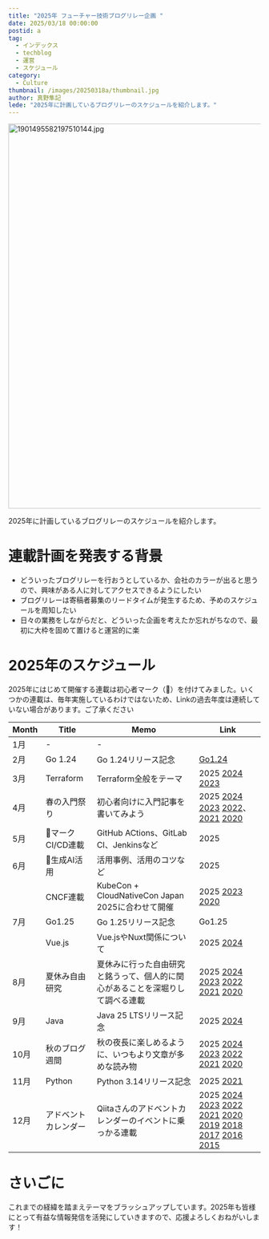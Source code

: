 ```yaml
---
title: "2025年 フューチャー技術ブログリレー企画 "
date: 2025/03/18 00:00:00
postid: a
tag:
  - インデックス
  - techblog
  - 運営
  - スケジュール
category:
  - Culture
thumbnail: /images/20250318a/thumbnail.jpg
author: 真野隼記
lede: "2025年に計画しているブログリレーのスケジュールを紹介します。"
---
```

<img src="/images/20250318a/1901495582197510144.jpg" alt="1901495582197510144.jpg" width="1024" height="768" loading="lazy">

2025年に計画しているブログリレーのスケジュールを紹介します。

# 連載計画を発表する背景

- どういったブログリレーを行おうとしているか、会社のカラーが出ると思うので、興味がある人に対してアクセスできるようにしたい
- ブログリレーは寄稿者募集のリードタイムが発生するため、予めのスケジュールを周知したい
- 日々の業務をしながらだと、どういった企画を考えたか忘れがちなので、最初に大枠を固めて置けると運営的に楽

# 2025年のスケジュール

2025年にはじめて開催する連載は初心者マーク（🔰）を付けてみました。いくつかの連載は、毎年実施しているわけではないため、Linkの過去年度は連続していない場合があります。ご了承ください

| Month | Title        | Memo                                       | Link                                                                                                                                                                                               |
|-------|--------------|--------------------------------------------|----------------------------------------------------------------------------------------------------------------------------------------------------------------------------------------------------|
| 1月    | -            | -                                          |                                                                                                                                                                                                    |
| 2月    | Go 1.24      | Go 1.24リリース記念                              | [Go1.24](/articles/20250127a/)                                                                                                                                                                     |
| 3月    | Terraform    | Terraform全般をテーマ                            | 2025 [2024](/articles/20240311a/) [2023](/articles/20230327a/)                                                                                                                                     |
| 4月    | 春の入門祭り       | 初心者向けに入門記事を書いてみよう                          | 2025 [2024](/articles/20240408a/) [2023](/articles/20230417a/) [2022](/articles/20220418a/)、[2021](/articles/20210414a/) [2020](/articles/20200529/)                                               |
| 5月    | 🔰マークCI/CD連載 | GitHub ACtions、GitLab CI、Jenkinsなど         | 2025                                                                                                                                                                                               |
| 6月    | 🔰生成AI活用     | 活用事例、活用のコツなど                               | 2025                                                                                                                                                                                               |
|       | CNCF連載       | KubeCon + CloudNativeCon Japan 2025に合わせて開催 | 2025 [2023](/articles/20230619a/) [2020](/articles/20200928/)                                                                                                                                      |
| 7月    | Go1.25       | Go 1.25リリース記念                              | Go1.25                                                                                                                                                                                             |
|       | Vue.js       | Vue.jsやNuxt関係について                          | 2025 [2024](/articles/20241125a/)                                                                                                                                                                  |
| 8月    | 夏休み自由研究      | 夏休みに行った自由研究と銘うって、個人的に関心があることを深堀りして調べる連載    | 2025 [2024](/articles/20240819a/) [2023](/articles/20230830a/) [2022](/articles/20220822a/) [2021](/articles/20210823a/) [2020](/articles/20200726/)                                               |
| 9月    | Java         | Java 25 LTSリリース記念                          | 2025 [2024](/articles/20240930a/)                                                                                                                                                                  |
| 10月   | 秋のブログ週間      | 秋の夜長に楽しめるように、いつもより文章が多めな読み物                | 2025 [2024](/articles/20241028a/) [2023](/articles/20231030a/) [2022](/articles/20221031a/) [2021](/articles/20211027a/) [2020](/articles/20201026/)                                               |
| 11月   | Python       | Python 3.14リリース記念                          | 2025 [2021](/articles/20210927b/)                                                                                                                                                                  |
| 12月   | アドベントカレンダー   | Qiitaさんのアドベントカレンダーのイベントに乗っかる連載             | 2025 [2024](advent2024) [2023](advent2023) [2022][advent2022] [2021][advent2021] [2020][advent2020] [2019][advent2019] [2018][advent2018] [2017][advent2017] [2016][advent2016] [2015][advent2015] |

[advent2024]: https://qiita.com/advent-calendar/2024/future
[advent2023]: https://qiita.com/advent-calendar/2023/future
[advent2022]: https://qiita.com/advent-calendar/2022/future
[advent2021]: https://qiita.com/advent-calendar/2021/future
[advent2020]: https://qiita.com/advent-calendar/2020/future
[advent2019]: https://qiita.com/advent-calendar/2019/future
[advent2018]: https://qiita.com/advent-calendar/2018/future
[advent2017]: https://qiita.com/advent-calendar/2017/future
[advent2016]: https://qiita.com/advent-calendar/2016/future
[advent2015]: https://qiita.com/advent-calendar/2015/future

# さいごに

これまでの経緯を踏まえテーマをブラッシュアップしています。2025年も皆様にとって有益な情報発信を活発にしていきますので、応援よろしくおねがいします！
